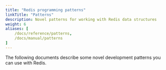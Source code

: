 ```yaml
---
title: "Redis programming patterns"
linkTitle: "Patterns"
description: Novel patterns for working with Redis data structures
weight: 6
aliases: [
    /docs/reference/patterns,
    /docs/manual/patterns
]
---
```


The following documents describe some novel development patterns you can use with Redis.

